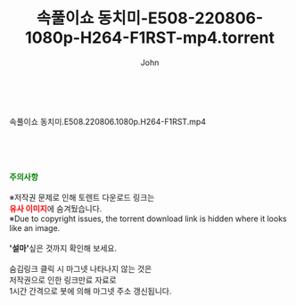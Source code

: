 ﻿---
layout: post
title:  "속풀이쇼 동치미-E508-220806-1080p-H264-F1RST-mp4.torrent"
author: John
categories: [ 방송/음악 ]
tags: [  ]
image:  
description: "속풀이쇼 동치미-E508-220806-1080p-H264-F1RST-mp4 torrent 정보 공유"
toc: true
toc_sticky: true
---

<br>
<div class="view-img">
<a class="view_image" href="https://torrentmobile60.com/bbs/view_image.php?fn=%2Fdata%2Ffile%2Fmusic%2F3735182707_LR8tF2OC_bbca9ee7fcc5e1eb1bc4718d36f458798c067d17.jpg" target="_blank"><img alt="" class="img-tag" content="https://torrentmobile60.com/data/file/music/3735182707_LR8tF2OC_bbca9ee7fcc5e1eb1bc4718d36f458798c067d17.jpg" itemprop="image" src="https://torrentmobile60.com/data/file/music/3735182707_LR8tF2OC_bbca9ee7fcc5e1eb1bc4718d36f458798c067d17.jpg"/></a></div><div class="view-content" itemprop="description">
<p>속풀이쇼 동치미.E508.220806.1080p.H264-F1RST.mp4<br/></p> </div>
    
<br><br><br>
<p data-ke-size="size16"><b><span style="color: green;">주의사항</span></b><br /><br />※저작권 문제로 인해 토렌트 다운로드 링크는<br /><b><span style="color: red;">유사 이미지</span></b>에 숨겨뒀습니다.<br />※Due to copyright issues, the torrent download link is hidden where it looks like an image.<br /><br /><b>'설마'</b>싶은 것까지 확인해 보세요.<br /><br />숨김링크 클릭 시 마그넷 나타나지 않는 것은<br />저작권으로 인한 링크만료 자료로<br />1시간 간격으로 봇에 의해 마그넷 주소 갱신됩니다.</p>
